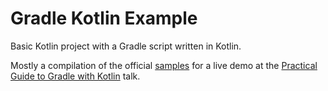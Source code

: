 Gradle Kotlin Example
=====================

Basic Kotlin project with a Gradle script written in Kotlin. 

Mostly a compilation of the official [samples](https://github.com/gradle/gradle-script-kotlin/tree/master/samples) for a live demo at the [Practical Guide to Gradle with Kotlin](https://gouline.net/talks#practical-guide-to-gradle-with-kotlin) talk.
